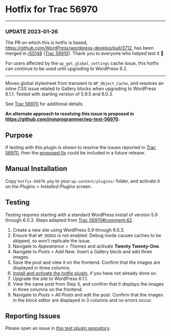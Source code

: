 # Hotfix for Trac 56970

----

### UPDATE 2023-01-26

The PR on which this is hotfix is based, https://github.com/WordPress/wordpress-develop/pull/3712, has been merged in [r55148](https://core.trac.wordpress.org/changeset/55148) ([Trac 56910](https://core.trac.wordpress.org/ticket/56910)). Thank you to everyone who helped test it 🎉

For users affected by the `wp_get_global_settings` cache issue, this hotfix can continue to be used until upgrading to WordPress 6.2.

----

Moves global stylesheet from transient to `WP_Object_Cache`, and resolves an inline CSS issue related to Gallery blocks when upgrading to WordPress 6.1.1. Tested with starting version of 5.9.5 and 6.0.3.

See [Trac 56970](https://core.trac.wordpress.org/ticket/56970) for additional details.

**An alternate approach to resolving this issue is proposed in https://github.com/ironprogrammer/wp-test-56970.**

## Purpose
If testing with this plugin is shown to resolve the issues reported in [Trac 56970](https://core.trac.wordpress.org/ticket/56970), then the [proposed fix](https://github.com/WordPress/wordpress-develop/pull/3712) could be included in a future release.

## Manual Installation
Copy `hotfix-56970.php` to your `wp-content/plugins/` folder, and activate it on the *Plugins > Installed Plugins* screen.

## Testing
Testing requires starting with a standard WordPress install of version 5.9 through 6.0.3. Steps adapted from [Trac 56970#comment:42](https://core.trac.wordpress.org/ticket/56970#comment:42).

1. Create a new site using WordPress 5.9 through 6.0.3.
2. Ensure that `WP_DEBUG` is not enabled. Debug mode causes caches to be skipped, so won’t replicate the issue.
3. Navigate to *Appearance > Themes* and activate **Twenty Twenty-One**.
4. Navigate to *Posts > Add New*. Insert a Gallery block and add three images.
5. Save the post and view it on the frontend. Confirm that the images are displayed in three columns.
6. [Install and activate the hotfix plugin](#manual-installation), if you have not already done so.
7. Upgrade the site to WordPress 6.1.1.
8. View the same post from Step 5, and confirm that it displays the images in three columns on the frontend.
9. Navigate to *Posts > All Posts* and edit the post. Confirm that the images in the block editor are displayed in 3 columns and no errors occur.

## Reporting Issues
Please open an issue in [this test plugin repository](https://github.com/ironprogrammer/wp-hotfix-56970/issues).

